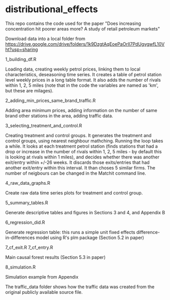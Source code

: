 # distributional_effects

This repo contains the code used for the paper "Does increasing concentration hit poorer areas more? A study of retail petroleum markets"

Download data into a local folder from https://drive.google.com/drive/folders/1k9DzgtAqEoePaOrIl7PdUgvgwfL10Vht?usp=sharing


1_building_df.R 

Loading data, creating weekly petrol prices, linking them to local characteristics, deseasoning time series. It creates a table of petrol station level weekly prices in a long table format. It also adds the number of rivals within 1, 2, 5 miles (note that in the code the variables are named as 'km', but these are milages).

2_adding_min_prices_same_brand_traffic.R 

Adding area minimum prices, adding information on the number of same brand other stations in the area, adding traffic data.

3_selecting_treatment_and_control.R

Creating treatment and control groups. It generates the treatment and control groups, using nearest neighbour mathching. Running the loop takes a while. It looks at each treatment petrol station (finds stations that had a drop or increase in the number of rivals within 1, 2, 5 miles - by default this is looking at rivals within 1 miles), and decides whether there was another exit/entry within +/-26 weeks. It discards those exits/entries that had another exit/entry within this interval. It than choses 5 similar firms. The number of neigbours can be changed in the Matchit command line.

4_raw_data_graphs.R 

Create raw data time series plots for treatment and control group. 

5_summary_tables.R

Generate descriptive tables and figures in Sections 3 and 4, and Appendix B

6_regression_did.R

Generate regression table: this runs a simple unit fixed effects difference-in-differences model using R's plm package (Section 5.2 in paper)

7_cf_exit.R
7_cf_entry.R

Main causal forest results (Section 5.3 in paper)

8_simulation.R

Simulation example from Appendix


The traffic_data folder shows how the traffic data was created from the original publicly available source file.
